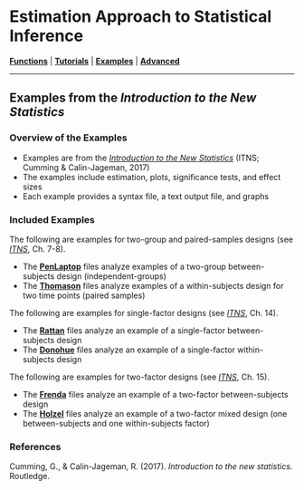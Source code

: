 # Estimation Approach to Statistical Inference

[**Functions**](../Functions) | 
[**Tutorials**](../Tutorials) | 
[**Examples**](../Examples) | 
[**Advanced**](../Advanced)

---

## Examples from the _Introduction to the New Statistics_

### Overview of the Examples

- Examples are from the _[Introduction to the New Statistics](https://thenewstatistics.com/itns/ "Introduction to the New Statistics")_ (ITNS; Cumming & Calin-Jageman, 2017)
- The examples include estimation, plots, significance tests, and effect sizes
- Each example provides a syntax file, a text output file, and graphs

### Included Examples

The following are examples for two-group and paired-samples designs (see _[ITNS](https://thenewstatistics.com/itns/ "Introduction to the New Statistics")_, Ch. 7-8).

- The [**PenLaptop**](./PenLaptop/) files analyze examples of a two-group between-subjects design (independent-groups)
- The [**Thomason**](./Thomason/) files analyze examples of a within-subjects design for two time points (paired samples)

The following are examples for single-factor designs (see _[ITNS](https://thenewstatistics.com/itns/ "Introduction to the New Statistics")_, Ch. 14).

- The [**Rattan**](./Rattan/) files analyze an example of a single-factor between-subjects design 
- The [**Donohue**](./Donohue/) files analyze an example of a single-factor within-subjects design  

The following are examples for two-factor designs (see _[ITNS](https://thenewstatistics.com/itns/ "Introduction to the New Statistics")_, Ch. 15).

- The [**Frenda**](./Frenda/) files analyze an example of a two-factor between-subjects design
- The [**Holzel**](./Holzel/) files analyze an example of a two-factor mixed design (one between-subjects and one within-subjects factor)  

### References

Cumming, G., & Calin-Jageman, R. (2017). _Introduction to the new statistics._ Routledge.
